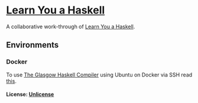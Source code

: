 # [Learn You a Haskell](https://github.com/chrisdenman/LYAH)

A collaborative work-through of [Learn You a Haskell](https://learnyouahaskell.github.io/).  
         
## Environments

### Docker

To use [The Glasgow Haskell Compiler](https://www.haskell.org/ghc/) using Ubuntu on Docker via SSH read [this](docker-ubuntu-haskell/docker/README.md).




#### License: [Unlicense](./LICENSE)
